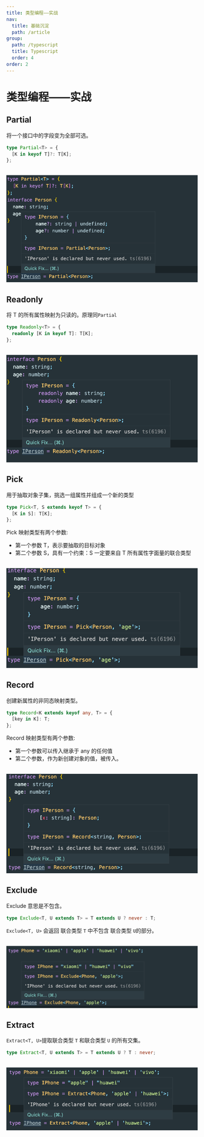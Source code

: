 ```yaml
---
title: 类型编程——实战
nav:
  title: 基础沉淀
  path: /article
group:
  path: /typescript
  title: Typescript
  order: 4
order: 2
---
```


# 类型编程——实战

## Partial

将一个接口中的字段变为全部可选。

```ts
type Partial<T> = {
  [K in keyof T]?: T[K];
};
```

<br />
<img src="./image/four.png" />

## Readonly

将 T 的所有属性映射为只读的。原理同`Partial`

```ts
type Readonly<T> = {
  readonly [K in keyof T]: T[K];
};
```

<br />
<img src="./image/five.png" />

## Pick

用于抽取对象子集，挑选一组属性并组成一个新的类型

```ts
type Pick<T, S extends keyof T> = {
  [K in S]: T[K];
};
```

Pick 映射类型有两个参数:

- 第一个参数 T，表示要抽取的目标对象
- 第二个参数 S，具有一个约束：S 一定要来自 T 所有属性字面量的联合类型

<br />
<img src="./image/six.png" />

## Record

创建新属性的非同态映射类型。

```ts
type Record<K extends keyof any, T> = {
  [key in K]: T;
};
```

Record 映射类型有两个参数:

- 第一个参数可以传入继承于 any 的任何值
- 第二个参数，作为新创建对象的值，被传入。

<br />
<img src="./image/seven.png" />

## Exclude

Exclude 意思是不包含。

```ts
type Exclude<T, U extends T> = T extends U ? never : T;
```

`Exclude<T, U>` 会返回 联合类型 `T` 中不包含 联合类型 `U`的部分。

<br />
<img src="./image/eight.png" />

## Extract

`Extract<T, U>`提取联合类型 `T` 和联合类型 `U` 的所有交集。

```ts
type Extract<T, U extends T> = T extends U ? T : never;
```

<br />
<img src="./image/nine.png" />
